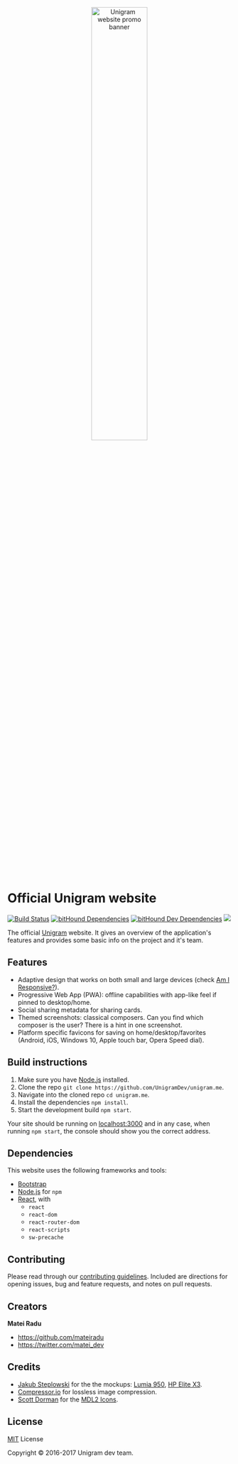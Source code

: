 <p align="center" bgcolor="#0F7DC8"><a href="http://unigram.me"><img src="https://github.com/UnigramDev/unigramdev.github.io/raw/master/img/github/banner.jpg" width="50%" alt="Unigram website promo banner"/></a></p>

# Official Unigram website
[![Build Status](https://travis-ci.org/UnigramDev/unigram.me.svg?branch=v2)](https://travis-ci.org/UnigramDev/unigram.me) [![bitHound Dependencies](https://www.bithound.io/github/UnigramDev/unigram.me/badges/dependencies.svg)](https://www.bithound.io/github/UnigramDev/unigram.me/master/dependencies/npm) [![bitHound Dev Dependencies](https://www.bithound.io/github/UnigramDev/unigram.me/badges/devDependencies.svg)](https://www.bithound.io/github/UnigramDev/unigram.me/master/dependencies/npm) [![](https://img.shields.io/badge/Bootstrap-v4.0.0--alpha.6-yellow.svg?colorB=563d7c)](https://v4-alpha.getbootstrap.com/)

The official [Unigram](https://github.com/UnigramDev/Unigram) website. It gives an overview of the application's features and provides some basic info on the project and it's team.

## Features
- Adaptive design that works on both small and large devices (check [Am I Responsive?](http://ami.responsivedesign.is/?url=http://unigram.me)).
- Progressive Web App (PWA): offline capabilities with app-like feel if pinned to desktop/home.
- Social sharing metadata for sharing cards.
- Themed screenshots: classical composers. Can you find which composer is the user? There is a hint in one screenshot.
- Platform specific favicons for saving on home/desktop/favorites (Android, iOS, Windows 10, Apple touch bar, Opera Speed dial).

## Build instructions
1. Make sure you have [Node.js](https://nodejs.org/en/) installed.
2. Clone the repo `git clone https://github.com/UnigramDev/unigram.me`.
3. Navigate into the cloned repo `cd unigram.me`.
4. Install the dependencies `npm install`.
5. Start the development build `npm start`.

Your site should be running on [localhost:3000](http://localhost:3000) and in any case, when running `npm start`, the console should show you the correct address.

## Dependencies
This website uses the following frameworks and tools:

* [Bootstrap](https://v4-alpha.getbootstrap.com/)
* [Node.js](https://nodejs.org/en/) for `npm`
* [React](https://facebook.github.io/react/), with
  * `react`
  * `react-dom`
  * `react-router-dom`
  * `react-scripts`
  * `sw-precache`

## Contributing
Please read through our [contributing guidelines](https://github.com/UnigramDev/unigram.me/blob/v2/CONTRIBUTING.md). Included are directions for opening issues, bug and feature requests, and notes on pull requests.

## Creators
**Matei Radu**

- <https://github.com/mateiradu>
- <https://twitter.com/matei_dev>

## Credits
- [Jakub Steplowski](https://www.behance.net/jakubsteplowski) for the the mockups: [Lumia 950](https://www.behance.net/gallery/34545883/Microsoft-Lumia-950-Flat-Mockup-PSD-(v10)), [HP Elite X3](https://www.behance.net/gallery/38726153/HP-Elite-x3-Mockup-PSD).
- [Compressor.io](https://compressor.io/) for lossless image compression.
- [Scott Dorman](https://github.com/scottdorman) for the [MDL2 Icons](https://github.com/scottdorman/mdl2-icons).

## License
[MIT](https://github.com/UnigramDev/unigram.me/blob/master/LICENSE) License

Copyright © 2016-2017 Unigram dev team.